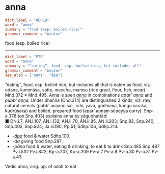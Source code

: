 # anna

``` toml
dict_label = "NCPED"
word = "anna"
summary = "food (esp. boiled rice)"
grammar_comment = "neuter"
```

food (esp. boiled rice)

--------------------

``` toml
dict_label = "PTS"
word = "anna"
summary = "“eating”, food, esp. boiled rice, but includes all"
grammar_comment = "neuter"
see_also = ["aṇṇa", "āpa"]
```

“eating”, food, esp. boiled rice, but includes all that is eaten as food, viz. odana, kummāsa, sattu, maccha, maṃsa (rice gruel, flour, fish, meat) Mnd.372 = Mnd.495. Anna is spelt *[aṇṇa](aṇṇa.md)* in combinations *apar’ aṇṇa* and *pubb’ aṇṇa*. Under dhañña (Cnd.314) are distinguished 2 kinds, viz. raw, natural cereals (pubb’ aṇṇaṃ: sāli, vīhi, yava, godhūma, kangu varaka, kudrūsaka) and boiled, prepared food (apar’ aṇṇaṃ sūpeyya curry). Snp\-a.378 (on Snp.403) explains anna by yāgubhattâdi  
■ DN.i.7; AN.i.107, AN.i.132; AN.ii.70, AN.ii.85, AN.ii.203; Snp.82, Snp.240, Snp.403, Snp.924; Ja.iii.190; Pp.51; Sdhp.106, Sdhp.214.

* *\-[āpa](āpa.md)* food & water Sdhp.100;
* *\-da* giving food Snp.297;
* *\-pāna* food & water, eating & drinking, to eat & to drink Snp.485 Snp.487 Pv.i.5#2 Pv.i.8#2; Kp\-a.207, Kp\-a.209 Pv\-a.7 Pv\-a.8 Pv\-a.30 Pv\-a.31 Pv\-a.43

Vedic anna, orig. pp. of adati to eat

